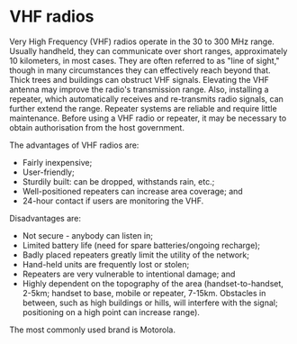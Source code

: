 [Title]: # (VHF radios)
[Order]: # (6)

# VHF radios

Very High Frequency (VHF) radios operate in the 30 to 300 MHz range. Usually handheld, they can communicate over short ranges, approximately 10 kilometers, in most cases. They are often referred to as "line of sight," though in many circumstances they can effectively reach beyond that. Thick trees and buildings can obstruct VHF signals. Elevating the VHF antenna may improve the radio's transmission range. Also, installing a repeater, which automatically receives and re-transmits radio signals, can further extend the range. Repeater systems are reliable and require little maintenance. Before using a VHF radio or repeater, it may be necessary to obtain authorisation from the host government.

The advantages of VHF radios are:

*   Fairly inexpensive;
*   User-friendly;
*   Sturdily built: can be dropped, withstands rain, etc.;
*   Well-positioned repeaters can increase area coverage; and
*   24-hour contact if users are monitoring the VHF.

Disadvantages are:

*   Not secure - anybody can listen in;
*   Limited battery life (need for spare batteries/ongoing recharge);
*   Badly placed repeaters greatly limit the utility of the network;
*   Hand-held units are frequently lost or stolen;
*   Repeaters are very vulnerable to intentional damage; and
*   Highly dependent on the topography of the area (handset-to-handset, 2-5km; handset to base, mobile or repeater, 7-15km. Obstacles in between, such as high buildings or hills, will interfere with the signal; positioning on a high point can increase range).

The most commonly used brand is Motorola. 
